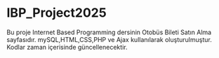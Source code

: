 # IBP_Project2025

Bu proje Internet Based Programming dersinin Otobüs Bileti Satın Alma sayfasıdır.
mySQL,HTML,CSS,PHP ve Ajax kullanılarak oluşturulmuştur.
Kodlar zaman içerisinde güncellenecektir.